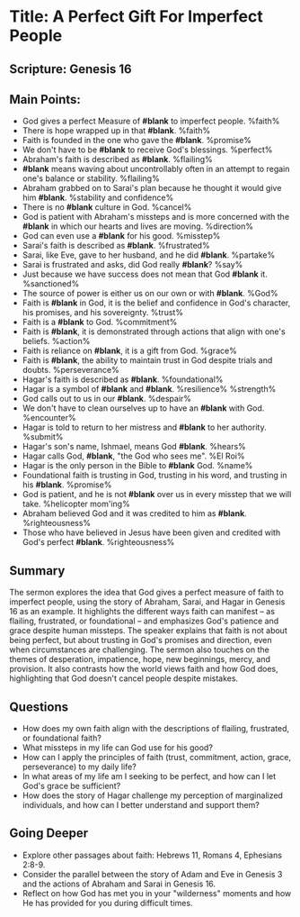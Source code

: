 # Title: A Perfect Gift For Imperfect People

## Scripture: Genesis 16

## Main Points:

- God gives a perfect Measure of **#blank** to imperfect people. %faith%
- There is hope wrapped up in that **#blank**. %faith%
- Faith is founded in the one who gave the **#blank**. %promise%
- We don't have to be **#blank** to receive God's blessings. %perfect%
- Abraham's faith is described as **#blank**. %flailing%
- **#blank** means waving about uncontrollably often in an attempt to regain one's balance or stability. %flailing%
- Abraham grabbed on to Sarai's plan because he thought it would give him **#blank**. %stability and confidence%
- There is no **#blank** culture in God. %cancel%
- God is patient with Abraham's missteps and is more concerned with the **#blank** in which our hearts and lives are moving. %direction%
- God can even use a **#blank** for his good. %misstep%
- Sarai's faith is described as **#blank**. %frustrated%
- Sarai, like Eve, gave to her husband, and he did **#blank**. %partake%
- Sarai is frustrated and asks, did God really **#blank**? %say%
- Just because we have success does not mean that God **#blank** it. %sanctioned%
- The source of power is either us on our own or with **#blank**. %God%
- Faith is **#blank** in God, it is the belief and confidence in God's character, his promises, and his sovereignty. %trust%
- Faith is a **#blank** to God. %commitment%
- Faith is **#blank**, it is demonstrated through actions that align with one's beliefs. %action%
- Faith is reliance on **#blank**, it is a gift from God. %grace%
- Faith is **#blank**, the ability to maintain trust in God despite trials and doubts. %perseverance%
- Hagar's faith is described as **#blank**. %foundational%
- Hagar is a symbol of **#blank** and **#blank**. %resilience% %strength%
- God calls out to us in our **#blank**. %despair%
- We don't have to clean ourselves up to have an **#blank** with God. %encounter%
- Hagar is told to return to her mistress and **#blank** to her authority. %submit%
- Hagar's son's name, Ishmael, means God **#blank**. %hears%
- Hagar calls God, **#blank**, "the God who sees me". %El Roi%
- Hagar is the only person in the Bible to **#blank** God. %name%
- Foundational faith is trusting in God, trusting in his word, and trusting in his **#blank**. %promise%
- God is patient, and he is not **#blank** over us in every misstep that we will take. %helicopter mom'ing%
- Abraham believed God and it was credited to him as **#blank**. %righteousness%
- Those who have believed in Jesus have been given and credited with God's perfect **#blank**. %righteousness%

## Summary

The sermon explores the idea that God gives a perfect measure of faith to imperfect people, using the story of Abraham, Sarai, and Hagar in Genesis 16 as an example. It highlights the different ways faith can manifest – as flailing, frustrated, or foundational – and emphasizes God's patience and grace despite human missteps. The speaker explains that faith is not about being perfect, but about trusting in God's promises and direction, even when circumstances are challenging. The sermon also touches on the themes of desperation, impatience, hope, new beginnings, mercy, and provision. It also contrasts how the world views faith and how God does, highlighting that God doesn't cancel people despite mistakes.

## Questions

- How does my own faith align with the descriptions of flailing, frustrated, or foundational faith?
- What missteps in my life can God use for his good?
- How can I apply the principles of faith (trust, commitment, action, grace, perseverance) to my daily life?
- In what areas of my life am I seeking to be perfect, and how can I let God's grace be sufficient?
- How does the story of Hagar challenge my perception of marginalized individuals, and how can I better understand and support them?

## Going Deeper

- Explore other passages about faith: Hebrews 11, Romans 4, Ephesians 2:8-9.
- Consider the parallel between the story of Adam and Eve in Genesis 3 and the actions of Abraham and Sarai in Genesis 16.
- Reflect on how God has met you in your "wilderness" moments and how He has provided for you during difficult times.
